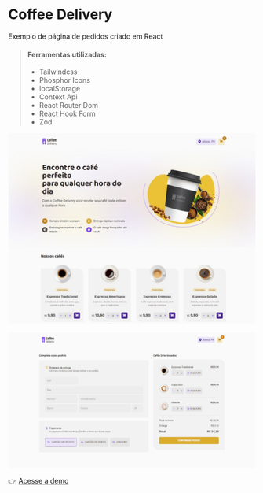 # Coffee Delivery

Exemplo de página de pedidos criado em React

> #### Ferramentas utilizadas:
>
> - Tailwindcss
> - Phosphor Icons
> - localStorage
> - Context Api
> - React Router Dom
> - React Hook Form
> - Zod

![Home](screenshot.jpg)

![Checkout](screenshot2.jpg)

:point_right: [Acesse a demo](https://coffee-delivery-andreenakashima.netlify.app/)
